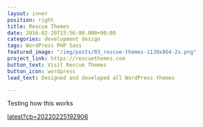```yaml
---
layout: inner
position: right
title: Rescue Themes
date: 2016-02-20T15:56:00.000+00:00
categories: development design
tags: WordPress PHP Sass
featured_image: "/img/posts/03_rescue-themes-1130x864-2x.png"
project_link: https://rescuethemes.com
button_text: Visit Rescue Themes
button_icon: wordpress
lead_text: Designed and developed all WordPress themes

---
```

Testing how this works

[latest?cb=20220225192906](https://static.wikia.nocookie.net/steins-gate/images/d/db/Classics_CompleteSeries_Blu-ray_%28edited%29.jpg/revision/latest?cb=20220225192906 "Image")